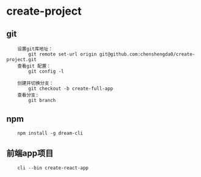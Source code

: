 # create-project

## git
```
    设置git库地址：
        git remote set-url origin git@github.com:chenshengda0/create-project.git
    查看git 配置：
        git config -l
        
    创建并切换分支：
        git checkout -b create-full-app
    查看分支:
        git branch
```

## npm
```
    npm install -g dream-cli
```

## 前端app项目

```
    cli --bin create-react-app
```
